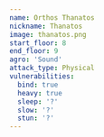 ```yaml
---
name: Orthos Thanatos
nickname: Thanatos
image: thanatos.png
start_floor: 8
end_floor: 9
agro: 'Sound'
attack_type: Physical
vulnerabilities:
  bind: true
  heavy: true
  sleep: '?'
  slow: '?'
  stun: '?'
---
```

